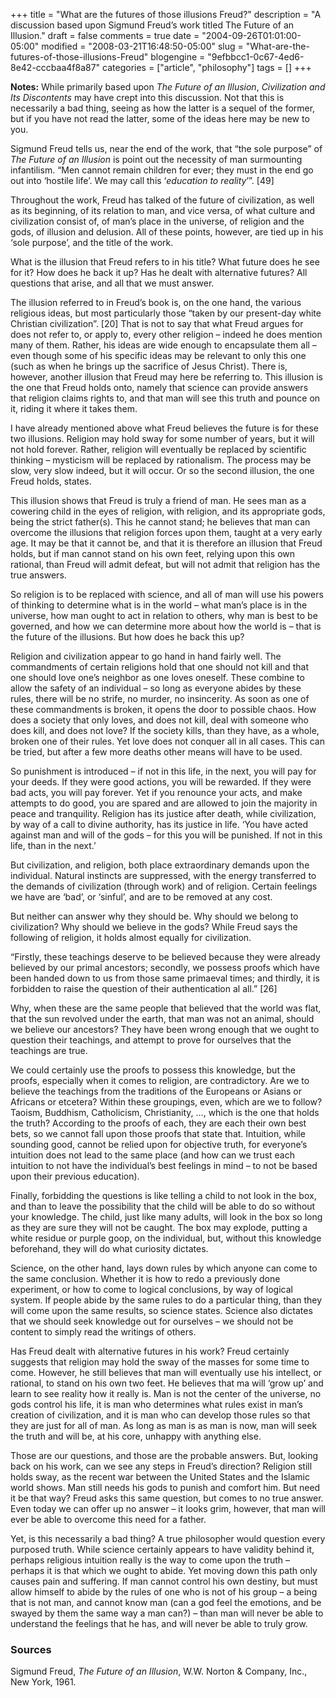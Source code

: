 +++
title = "What are the futures of those illusions Freud?"
description = "A discussion based upon Sigmund Freud’s work titled The Future of an Illusion."
draft = false
comments = true
date = "2004-09-26T01:01:00-05:00"
modified = "2008-03-21T16:48:50-05:00"
slug = "What-are-the-futures-of-those-illusions-Freud"
blogengine = "9efbbcc1-0c67-4ed6-8e42-cccbaa4f8a87"
categories = ["article", "philosophy"]
tags = []
+++

<div class="note">
<p>
<strong>Notes:</strong> While primarily based upon <em>The Future of an Illusion</em>, <em>Civilization and Its Discontents</em> may have crept into this discussion. Not that this is necessarily a bad thing, seeing as how the latter is a sequel of the former, but if you have not read the latter, some of the ideas here may be new to you.
</p>
</div>
<p>
Sigmund Freud tells us, near the end of the work, that &ldquo;the sole purpose&rdquo; of <em>The Future of an Illusion</em> is point out the necessity of man surmounting infantilism. &ldquo;Men cannot remain children for ever; they must in the end go out into &lsquo;hostile life&rsquo;. We may call this &lsquo;<em>education to reality</em>&rsquo;&rdquo;. [49]
</p>
<p>
Throughout the work, Freud has talked of the future of civilization, as well as its beginning, of its relation to man, and vice versa, of what culture and civilization consist of, of man&rsquo;s place in the universe, of religion and the gods, of illusion and delusion. All of these points, however, are tied up in his &lsquo;sole purpose&rsquo;, and the title of the work.
</p>
<p>
What is the illusion that Freud refers to in his title? What future does he see for it? How does he back it up? Has he dealt with alternative futures? All questions that arise, and all that we must answer.
</p>
<p>
The illusion referred to in Freud&rsquo;s book is, on the one hand, the various religious ideas, but most particularly those &ldquo;taken by our present-day white Christian civilization&rdquo;. [20] That is not to say that what Freud argues for does not refer to, or apply to, every other religion &ndash; indeed he does mention many of them. Rather, his ideas are wide enough to encapsulate them all &ndash; even though some of his specific ideas may be relevant to only this one (such as when he brings up the sacrifice of Jesus Christ). There is, however, another illusion that Freud may here be referring to. This illusion is the one that Freud holds onto, namely that science can provide answers that religion claims rights to, and that man will see this truth and pounce on it, riding it where it takes them.
</p>
<p>
I have already mentioned above what Freud believes the future is for these two illusions. Religion may hold sway for some number of years, but it will not hold forever. Rather, religion will eventually be replaced by scientific thinking &ndash; mysticism will be replaced by rationalism. The process may be slow, very slow indeed, but it will occur. Or so the second illusion, the one Freud holds, states.
</p>
<p>
This illusion shows that Freud is truly a friend of man. He sees man as a cowering child in the eyes of religion, with religion, and its appropriate gods, being the strict father(s). This he cannot stand; he believes that man can overcome the illusions that religion forces upon them, taught at a very early age. It may be that it cannot be, and that it is therefore an illusion that Freud holds, but if man cannot stand on his own feet, relying upon this own rational, than Freud will admit defeat, but will not admit that religion has the true answers. 
</p>
<p>
So religion is to be replaced with science, and all of man will use his powers of thinking to determine what is in the world &ndash; what man&rsquo;s place is in the universe, how man ought to act in relation to others, why man is best to be governed, and how we can determine more about how the world is &ndash; that is the future of the illusions. But how does he back this up?
</p>
<p>
Religion and civilization appear to go hand in hand fairly well. The commandments of certain religions hold that one should not kill and that one should love one&rsquo;s neighbor as one loves oneself. These combine to allow the safety of an individual &ndash; so long as everyone abides by these rules, there will be no strife, no murder, no insincerity. As soon as one of these commandments is broken, it opens the door to possible chaos. How does a society that only loves, and does not kill, deal with someone who does kill, and does not love? If the society kills, than they have, as a whole, broken one of their rules. Yet love does not conquer all in all cases. This can be tried, but after a few more deaths other means will have to be used.
</p>
<p>
So punishment is introduced &ndash; if not in this life, in the next, you will pay for your deeds. If they were good actions, you will be rewarded. If they were bad acts, you will pay forever. Yet if you renounce your acts, and make attempts to do good, you are spared and are allowed to join the majority in peace and tranquility. Religion has its justice after death, while civilization, by way of a call to divine authority, has its justice in life. &lsquo;You have acted against man and will of the gods &ndash; for this you will be punished. If not in this life, than in the next.&rsquo;
</p>
<p>
But civilization, and religion, both place extraordinary demands upon the individual. Natural instincts are suppressed, with the energy transferred to the demands of civilization (through work) and of religion. Certain feelings we have are &lsquo;bad&rsquo;, or &lsquo;sinful&rsquo;, and are to be removed at any cost.
</p>
<p>
But neither can answer why they should be. Why should we belong to civilization? Why should we believe in the gods? While Freud says the following of religion, it holds almost equally for civilization.
</p>
<p>
&ldquo;Firstly, these teachings deserve to be believed because they were already believed by our primal ancestors; secondly, we possess proofs which have been handed down to us from those same primaeval times; and thirdly, it is forbidden to raise the question of their authentication al all.&rdquo; [26]
</p>
<p>
Why, when these are the same people that believed that the world was flat, that the sun revolved under the earth, that man was not an animal, should we believe our ancestors? They have been wrong enough that we ought to question their teachings, and attempt to prove for ourselves that the teachings are true.
</p>
<p>
We could certainly use the proofs to possess this knowledge, but the proofs, especially when it comes to religion, are contradictory. Are we to believe the teachings from the traditions of the Europeans or Asians or Africans or etcetera? Within these groupings, even, which are we to follow? Taoism, Buddhism, Catholicism, Christianity, &hellip;, which is the one that holds the truth? According to the proofs of each, they are each their own best bets, so we cannot fall upon those proofs that state that. Intuition, while sounding good, cannot be relied upon for objective truth, for everyone&rsquo;s intuition does not lead to the same place (and how can we trust each intuition to not have the individual&rsquo;s best feelings in mind &ndash; to not be based upon their previous education).
</p>
<p>
Finally, forbidding the questions is like telling a child to not look in the box, and than to leave the possibility that the child will be able to do so without your knowledge. The child, just like many adults, will look in the box so long as they are sure they will not be caught. The box may explode, putting a white residue or purple goop, on the individual, but, without this knowledge beforehand, they will do what curiosity dictates.
</p>
<p>
Science, on the other hand, lays down rules by which anyone can come to the same conclusion. Whether it is how to redo a previously done experiment, or how to come to logical conclusions, by way of logical system. If people abide by the same rules to do a particular thing, than they will come upon the same results, so science states. Science also dictates that we should seek knowledge out for ourselves &ndash; we should not be content to simply read the writings of others.
</p>
<p>
Has Freud dealt with alternative futures in his work? Freud certainly suggests that religion may hold the sway of the masses for some time to come. However, he still believes that man will eventually use his intellect, or rational, to stand on his own two feet. He believes that ma will &lsquo;grow up&rsquo; and learn to see reality how it really is. Man is not the center of the universe, no gods control his life, it is man who determines what rules exist in man&rsquo;s creation of civilization, and it is man who can develop those rules so that they are just for all of man. As long as man is as man is now, man will seek the truth and will be, at his core, unhappy with anything else.
</p>
<p>
Those are our questions, and those are the probable answers. But, looking back on his work, can we see any steps in Freud&rsquo;s direction? Religion still holds sway, as the recent war between the United States and the Islamic world shows. Man still needs his gods to punish and comfort him. But need it be that way? Freud asks this same question, but comes to no true answer. Even today we can offer up no answer &ndash; it looks grim, however, that man will ever be able to overcome this need for a father.
</p>
<p>
Yet, is this necessarily a bad thing? A true philosopher would question every purposed truth. While science certainly appears to have validity behind it, perhaps religious intuition really is the way to come upon the truth &ndash; perhaps it is that which we ought to abide. Yet moving down this path only causes pain and suffering. If man cannot control his own destiny, but must allow himself to abide by the rules of one who is not of his group &ndash; a being that is not man, and cannot know man (can a god feel the emotions, and be swayed by them the same way a man can?) &ndash; than man will never be able to understand the feelings that he has, and will never be able to truly grow.
</p>
<h3>Sources</h3>
<p>
Sigmund Freud, <em>The Future of an Illusion</em>, W.W. Norton &amp; Company, Inc., New York, 1961.
</p>

